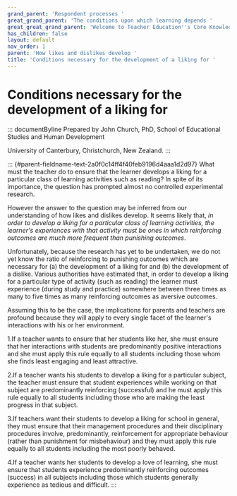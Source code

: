 ```yaml
---
grand_parent: 'Respondent processes '
great_grand_parent: 'The conditions upon which learning depends '
great_great_grand_parent: 'Welcome to Teacher Education''s Core Knowledge and Skills.'
has_children: false
layout: default
nav_order: 1
parent: 'How likes and dislikes develop '
title: 'Conditions necessary for the development of a liking for '
---
```

# Conditions necessary for the development of a liking for 


::: documentByline
Prepared by John Church, PhD, School of Educational Studies and Human
Development

University of Canterbury, Christchurch, New Zealand.
:::

::: {#parent-fieldname-text-2a0f0c14ff4f40feb9196d4aaa1d2d97}
What must the teacher do to ensure that the learner develops a liking
for a particular class of learning activities such as reading? In spite
of its importance, the question has prompted almost no controlled
experimental research.

However the answer to the question may be inferred from our
understanding of how likes and dislikes develop. It seems likely that,
*in order to develop a liking* *for a particular class of learning
activities, the learner's experiences with that activity must be ones in
which reinforcing outcomes are much more frequent than punishing
outcomes*.

Unfortunately, because the research has yet to be undertaken, we do not
yet know the ratio of reinforcing to punishing outcomes which are
necessary for (a) the development of a liking for and (b) the
development of a dislike. Various authorities have estimated that, in
order to develop a liking for a particular type of activity (such as
reading) the learner must experience (during study and practice)
somewhere between three times as many to five times as many reinforcing
outcomes as aversive outcomes.

Assuming this to be the case, the implications for parents and teachers
are profound because they will apply to every single facet of the
learner's interactions with his or her environment.

1.If a teacher wants to ensure that her students like her, she must
ensure that her interactions with students are predominantly positive
interactions and she must apply this rule equally to all students
including those whom she finds least engaging and least attractive.

2.If a teacher wants his students to develop a liking for a particular
subject, the teacher must ensure that student experiences while working
on that subject are predominantly reinforcing (successful) and he must
apply this rule equally to all students including those who are making
the least progress in that subject.

3.If teachers want their students to develop a liking for school in
general, they must ensure that their management procedures and their
disciplinary procedures involve, predominantly, reinforcement for
appropriate behaviour (rather than punishment for misbehaviour) and they
must apply this rule equally to all students including the most poorly
behaved.

4.If a teacher wants her students to develop a love of learning, she
must ensure that students experience predominantly reinforcing outcomes
(success) in all subjects including those which students generally
experience as tedious and difficult.
:::

